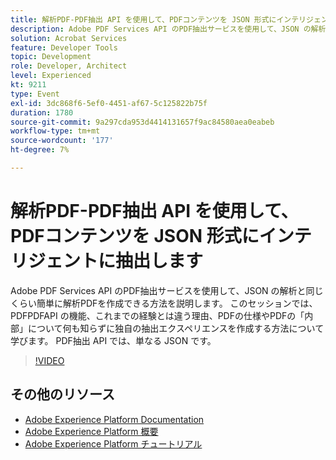 ```yaml
---
title: 解析PDF-PDF抽出 API を使用して、PDFコンテンツを JSON 形式にインテリジェントに抽出します
description: Adobe PDF Services API のPDF抽出サービスを使用して、JSON の解析と同じくらい簡単に解析PDFを作成できる方法を説明します。 このセッションでは、PDFPDFAPI の機能、これまでの経験とは違う理由、PDFの仕様やPDFの「内部」について何も知らずに独自の抽出エクスペリエンスを作成する方法について学びます。 PDF抽出 API では、単なる JSON です。
solution: Acrobat Services
feature: Developer Tools
topic: Development
role: Developer, Architect
level: Experienced
kt: 9211
type: Event
exl-id: 3dc868f6-5ef0-4451-af67-5c125822b75f
duration: 1780
source-git-commit: 9a297cda953d4414131657f9ac84580aea0eabeb
workflow-type: tm+mt
source-wordcount: '177'
ht-degree: 7%

---
```


# 解析PDF-PDF抽出 API を使用して、PDFコンテンツを JSON 形式にインテリジェントに抽出します

Adobe PDF Services API のPDF抽出サービスを使用して、JSON の解析と同じくらい簡単に解析PDFを作成できる方法を説明します。 このセッションでは、PDFPDFAPI の機能、これまでの経験とは違う理由、PDFの仕様やPDFの「内部」について何も知らずに独自の抽出エクスペリエンスを作成する方法について学びます。 PDF抽出 API では、単なる JSON です。

>[!VIDEO](https://video.tv.adobe.com/v/338096/?quality=12&learn=on&hidetitle=true)

## その他のリソース

- [Adobe Experience Platform Documentation](https://experienceleague.adobe.com/docs/experience-platform.html?lang=ja)
- [Adobe Experience Platform 概要](https://experienceleague.adobe.com/docs/experience-platform/landing/home.html?lang=ja)
- [Adobe Experience Platform チュートリアル](https://experienceleague.adobe.com/docs/platform-learn/tutorials/overview.html?lang=ja)

